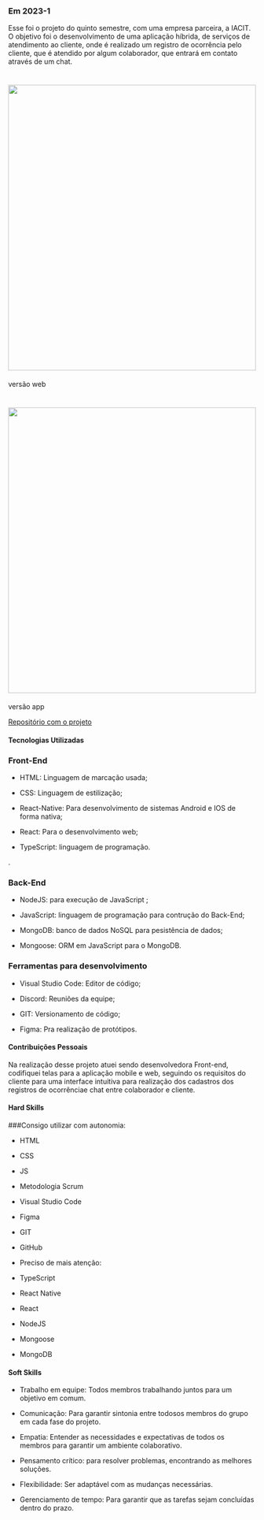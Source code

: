 ### Em 2023-1
Esse foi o projeto do quinto semestre, com uma empresa parceira, a IACIT. O objetivo foi o desenvolvimento de uma aplicação híbrida, de serviços de atendimento ao cliente, onde é realizado um registro de ocorrência pelo cliente, que é atendido por algum colaborador, que entrará em contato através de um chat.

<h1 align="center"><img src = "https://github.com/GustavoAndo/portifolio-TG/blob/main/img/5-semestre-app.gif" width="100%" height="580px"></h1>
versão web
<h1 align="center"><img src = "https://github.com/GustavoAndo/portifolio-TG/blob/main/img/5-semestre-app.gif" width="100%" height="580px"></h1>
versão app


[Repositório com o projeto](https://github.com/inodevs-5/Reportify_Doc)

#### Tecnologias Utilizadas

### Front-End

* HTML: Linguagem de marcação usada;

* CSS: Linguagem de estilização;

* React-Native: Para desenvolvimento de sistemas Android e IOS de forma nativa;

* React: Para o desenvolvimento web;

* TypeScript: linguagem de programação.

.

### Back-End

* NodeJS: para execução de JavaScript ;

* JavaScript: linguagem de programação para contrução do Back-End;

* MongoDB: banco de dados NoSQL para pesistência de dados;

* Mongoose: ORM em JavaScript para o MongoDB.


### Ferramentas para desenvolvimento

* Visual Studio Code: Editor de código;

* Discord: Reuniões da equipe;

* GIT: Versionamento de código;

* Figma: Pra realização de protótipos.

#### Contribuições Pessoais
Na realização desse projeto atuei sendo desenvolvedora Front-end, codifiquei telas para a aplicação mobile e web, seguindo os requisitos do cliente para uma interface intuitiva para realização dos cadastros dos registros de ocorrênciae chat entre colaborador e cliente.

#### Hard Skills

###Consigo utilizar com autonomia:

* HTML

* CSS

* JS

* Metodologia Scrum

* Visual Studio Code

* Figma

* GIT

* GitHub

* Preciso de mais atenção:

* TypeScript

* React Native

* React

* NodeJS 

* Mongoose

* MongoDB

#### Soft Skills
* Trabalho em equipe: Todos membros trabalhando juntos para um objetivo em comum. 

* Comunicação: Para garantir sintonia entre todosos membros do grupo em cada fase do projeto.

* Empatia: Entender as necessidades e expectativas de todos os membros para garantir um ambiente colaborativo.

* Pensamento crítico: para resolver problemas, encontrando as melhores soluções.

* Flexibilidade: Ser adaptável com as mudanças necessárias.

* Gerenciamento de tempo: Para garantir que as tarefas sejam concluídas dentro do prazo.

